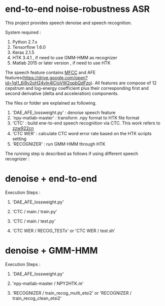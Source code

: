 # end-to-end noise-robustness ASR
This project provides speech denoise and speech recognition.

System required :
1. Python 2.7.x
2. Tensorflow 1.6.0
3. Keras 2.1.5
4. HTK 3.4.1 , if need to use GMM-HMM as recognizer
5. Matlab 2015 or later version , if need to use HTK

The speech feature contains [MFCC](https://drive.google.com/open?id=1Bju5ooZEwJO5eXi_18VSB2QkY-phimTj) and AFE features(https://drive.google.com/open?id=1gI1_6i9v2oH24vln4lCIoVW2opbQdFzo). All features are compose of 12 cepstrum and log-energy coefficient plus their corresponding first and second derivative (delta and acceleration) components.

The files or folder are explained as following. 
1. 'DAE_AFE_lossweight.py' : denoise speech feature
2. 'npy-matlab-master' : transform .npy format to HTK file format 
3. 'CTC' : build ene-to-end speech recognition via CTC. This work refers to [zzw922cn](https://github.com/zzw922cn/Automatic_Speech_Recognition)
4. 'CTC WER' : calculate CTC word error rate based on the HTK scripts setting
5. 'RECOGNIZER' : run GMM-HMM through HTK

The running step is described as follows if using different speech recognizer :

# denoise + end-to-end
Execution Steps : 
1. 'DAE_AFE_lossweight.py'

2. 'CTC / main / train.py'

3. 'CTC / main / test.py'

4. 'CTC WER / RECOG_TESTx' or 'CTC WER / test.sh'


# denoise + GMM-HMM
Execution Steps : 
1. 'DAE_AFE_lossweight.py'

2. 'npy-matlab-master / NPY2HTK.m'

3. 'RECOGNIZER / train_recog_multi_etsi2' or 'RECOGNIZER / train_recog_clean_etsi2'
